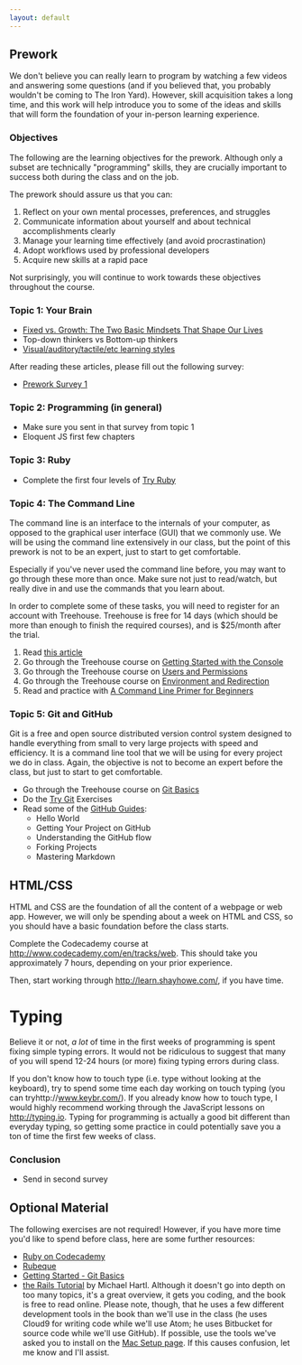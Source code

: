 ```yaml
---
layout: default
---
```


## Prework

We don't believe you can really learn to program by watching a few videos and answering some questions (and if you believed that, you probably wouldn't be coming to The Iron Yard). However, skill acquisition takes a long time, and this work will help introduce you to some of the ideas and skills that will form the foundation of your in-person learning experience.

### Objectives

The following are the learning objectives for the prework. Although only a subset are technically "programming" skills, they are crucially important to success both during the class and on the job.

The prework should assure us that you can:

1. Reflect on your own mental processes, preferences, and struggles
1. Communicate information about yourself and about technical accomplishments clearly
1. Manage your learning time effectively (and avoid procrastination)
1. Adopt workflows used by professional developers
1. Acquire new skills at a rapid pace

Not surprisingly, you will continue to work towards these objectives throughout the course.

### Topic 1: Your Brain

* [Fixed vs. Growth: The Two Basic Mindsets That Shape Our Lives](http://www.brainpickings.org/2014/01/29/carol-dweck-mindset/)
* Top-down thinkers vs Bottom-up thinkers
* [Visual/auditory/tactile/etc learning styles](http://www.npr.org/blogs/health/2011/08/29/139973743/think-youre-an-auditory-or-visual-learner-scientists-say-its-unlikely)

After reading these articles, please fill out the following survey:

* [Prework Survey 1](https://docs.google.com/forms/d/1E3lffSuuTDCRZmBoYgW51_EVSfrXeAEZIou9t31unCo/viewform?usp=send_form)

### Topic 2: Programming (in general)

* Make sure you sent in that survey from topic 1
* Eloquent JS first few chapters

### Topic 3: Ruby

* Complete the first four levels of [Try Ruby](http://tryruby.org/)

### Topic 4: The Command Line

The command line is an interface to the internals of your computer, as opposed to the graphical user interface (GUI) that we commonly use. We will be using the command line extensively in our class, but the point of this prework is not to be an expert, just to start to get comfortable.

Especially if you've never used the command line before, you may want to go through these more than once. Make sure not just to read/watch, but really dive in and use the commands that you learn about.

In order to complete some of these tasks, you will need to register for an account with Treehouse. Treehouse is free for 14 days (which should be more than enough to finish the required courses), and is $25/month after the trial.

1. Read [this article](http://skillcrush.com/2012/12/03/command-line-2/)
1. Go through the Treehouse course on [Getting Started with the Console](http://teamtreehouse.com/library/console-foundations#getting-started-with-t...)
1. Go through the Treehouse course on [Users and Permissions](http://teamtreehouse.com/library/console-foundations#users-and-permissions)
1. Go through the Treehouse course on [Environment and Redirection](http://teamtreehouse.com/library/programming/console-foundations#environmen...)
1. Read and practice with [A Command Line Primer for Beginners](http://lifehacker.com/5633909/who-needs-a-mouse-learn-to-use-the-command-li...)

### Topic 5: Git and GitHub

Git is a free and open source distributed version control system designed to handle everything from small to very large projects with speed and efficiency. It is a command line tool that we will be using for every project we do in class. Again, the objective is not to become an expert before the class, but just to start to get comfortable.

* Go through the Treehouse course on [Git Basics](http://teamtreehouse.com/library/git-basics)
* Do the [Try Git](https://try.github.io/levels/1/challenges/1) Exercises
* Read some of the [GitHub Guides](https://guides.github.com/):
  * Hello World
  * Getting Your Project on GitHub
  * Understanding the GitHub flow
  * Forking Projects
  * Mastering Markdown

## HTML/CSS
HTML and CSS are the foundation of all the content of a webpage or web app. However, we will only be spending about a week on HTML and CSS, so you should have a basic foundation before the class starts.

Complete the Codecademy course at http://www.codecademy.com/en/tracks/web. This should take you approximately 7 hours, depending on your prior experience.

Then, start working through http://learn.shayhowe.com/, if you have time.  

# Typing
Believe it or not, *a lot* of time in the first weeks of programming is spent fixing simple typing errors. It would not be ridiculous to suggest that many of you will spend 12-24 hours (or more) fixing typing errors during class.

If you don't know how to touch type (i.e. type without looking at the keyboard), try to spend some time each day working on touch typing (you can tryhttp://www.keybr.com/). If you already know how to touch type, I would highly recommend working through the JavaScript lessons on http://typing.io. Typing for programming is actually a good bit different than everyday typing, so getting some practice in could potentially save you a ton of time the first few weeks of class.

### Conclusion

* Send in second survey


## Optional Material

The following exercises are not required! However, if you have more time you'd like to spend before class, here are some further resources:

* [Ruby on Codecademy](http://www.codecademy.com/en/tracks/ruby)
* [Rubeque](http://www.rubeque.com/)
* [Getting Started - Git Basics](http://git-scm.com/book/en/v2/Getting-Started-Git-Basics)
* [the Rails Tutorial](http://www.railstutorial.com) by Michael Hartl. Although it doesn't go into depth on too many topics, it's a great overview, it gets you coding, and the book is free to read online. Please note, though, that he uses a few different development tools in the book than we'll use in the class (he uses Cloud9 for writing code while we'll use Atom; he uses Bitbucket for source code while we'll use GitHub).  If possible, use the tools we've asked you to install on the [Mac Setup page](setup.html). If this causes confusion, let me know and I'll assist.

